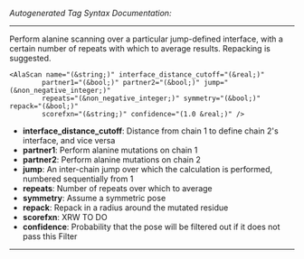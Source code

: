 _Autogenerated Tag Syntax Documentation:_

---
Perform alanine scanning over a particular jump-defined interface, with a certain number of repeats with which to average results. Repacking is suggested.

```
<AlaScan name="(&string;)" interface_distance_cutoff="(&real;)"
        partner1="(&bool;)" partner2="(&bool;)" jump="(&non_negative_integer;)"
        repeats="(&non_negative_integer;)" symmetry="(&bool;)" repack="(&bool;)"
        scorefxn="(&string;)" confidence="(1.0 &real;)" />
```

-   **interface_distance_cutoff**: Distance from chain 1 to define chain 2's interface, and vice versa
-   **partner1**: Perform alanine mutations on chain 1
-   **partner2**: Perform alanine mutations on chain 2
-   **jump**: An inter-chain jump over which the calculation is performed, numbered sequentially from 1
-   **repeats**: Number of repeats over which to average
-   **symmetry**: Assume a symmetric pose
-   **repack**: Repack in a radius around the mutated residue
-   **scorefxn**: XRW TO DO
-   **confidence**: Probability that the pose will be filtered out if it does not pass this Filter

---
